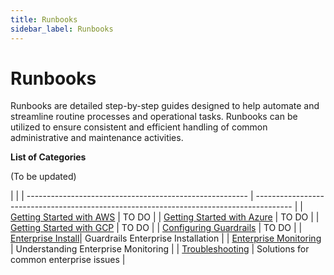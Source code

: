 ```yaml
---
title: Runbooks
sidebar_label: Runbooks
---
```

# Runbooks

Runbooks are detailed step-by-step guides designed to help automate and streamline routine processes and operational tasks. Runbooks can be utilized to ensure consistent and efficient handling of common administrative and maintenance activities.

**List of Categories**

(To be updated)

|                                                               |
| -------------------------------------------------------       | --------------------------------------------------------------------------------------- |
| [Getting Started with AWS](runbooks/aws-getting-started)      | TO DO                                                                                   |
| [Getting Started with Azure](runbooks/azure-getting-started)  | TO DO                                                                                   |
| [Getting Started with GCP](runbooks/gcp-getting-started)      | TO DO                                                                                   |
| [Configuring Guardrails](concepts/policies/calculated-faq)    | TO DO                                                                                   |
| [Enterprise Install](runbooks/enterprise-install/installing-te)| Guardrails Enterprise Installation                                                     |
| [Enterprise Monitoring](runbooks/enterprise-monitoring)       | Understanding Enterprise Monitoring                                                     |
| [Troubleshooting](runbooks/troubleshooting)                   | Solutions for common enterprise issues                                                  |
